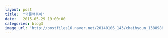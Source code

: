 ```yaml
---
layout: post
title:  "국물떡볶이"
date:   2015-05-29 19:00:00
categories: blog3
image_url: 'http://postfiles16.naver.net/20140106_143/chaihyoun_1388988622546IIriz_JPEG/1-1.jpg?type=w1'
---
```


